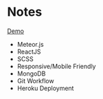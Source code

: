 # Notes

[Demo](https://gc-notes.herokuapp.com/)

- Meteor.js
- ReactJS
- SCSS
- Responsive/Mobile Friendly
- MongoDB
- Git Workflow
- Heroku Deployment
